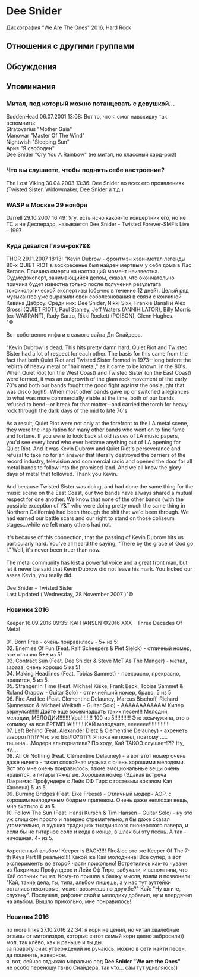 # Dee Snider

Дискография
"We Are The Ones" 2016, Hard Rock

## Отношения с другими группами


## Обсуждения


## Упоминания

### Митал, под который можно потанцевать с девушкой...

SuddenHead 06.07.2001 13:08:
Вот то, что я смог навскидку так вспомнить:<BR>Stratovarius "Mother Gaia"<BR>Manowar "Master Of The Wind"<BR>Nightwish "Sleeping Sun"<BR>Ария "Я свободен"<BR>Dee Snider "Cry You A Rainbow" (не митал, но классный хард-рок!)<BR>

### Что вы слушаете, чтобы поднять себе настроение?

The Lost Viking 30.04.2003 13:36:
Dee Snider во всех его проявлениях (Twisted Sister, Widowmaker, Dee Snider и т.д.)

### WASP в Москве 29 ноября

Darrell 29.10.2007 16:49:
Угу, есть исчо какой-то концертник его, но не ТС и не Десперадо, называется Dee Snider - Twisted Forever-SMF’s Live – 1997

### Куда девался Глэм-рок?&&

THOR 29.11.2007 18:13:
"Kevin Dubrow - фронтмэн хэви-метал легенды 80-х QUIET RIOT в воскресенье был найден мертвым у себя дома в Лас Вегасе. Причина смерти на настоящий момент неизвестна. Судмедэксперт, занимающийся делом, сказал, что окончательно причина будет известна только после получения результата токсикологической экспертизы (обычно в течение 12 дней). Целый ряд музыкантов уже выразили свои соболезнования в связи с кончиной Кевина Даброу. Среди них: Dee Snider, Nikki Sixx, Frankie Banali и Alex Grossi (QUIET RIOT), Paul Stanley, Jeff Waters (ANNIHILATOR), Billy Morris (ex-WARRANT), Rudy Sarzo, Rikki Rockett (POISON), Glenn Hughes.<BR>"&copy;<BR><BR>Вот собственно инфа и с самого сайта Ди Снайдера.<BR><BR>"Kevin Dubrow is dead. This hits pretty damn hard. Quiet Riot and Twisted Sister had a lot of respect for each other. The basis for this came from the fact that both Quiet Riot and Twisted Sister formed in 1973--long before the rebirth of heavy metal or "hair metal," as it came to be known, in the 80's. When Quiet Riot (on the West Coast) and Twisted Sister (on the East Coast) were formed, it was an outgrowth of the glam rock movement of the early 70's and both our bands fought the good fight against the onslaught that was disco (ugh!). When most other bands gave up or switched allegiances to what was more commercially viable at the time, both of our bands refused to bend--or break for that matter--and carried the torch for heavy rock through the dark days of the mid to late 70's.<BR><BR>As a result, Quiet Riot were not only at the forefront to the LA metal scene, they were the inspiration for many other bands who went on to find fame and fortune. If you were to look back at old issues of LA music papers, you'd see every band who ever became anything out of LA opening for Quiet Riot. And it was Kevin Dubrow and Quiet Riot's perseverance and refusal to take no for an answer that literally destroyed the barriers of the record industry, television and commercial radio and opened the door for all metal bands to follow into the promised land. And we all know the glory days of metal that followed. Thank you Kevin.<BR><BR>And because Twisted Sister was doing, and had done the same thing for the music scene on the East Coast, our two bands have always shared a mutual respect for one another. We know that none of the other bands (with the possible exception of Y&T who were doing pretty much the same thing in Northern California) had been through the shit that we'd been through. We had earned our battle scars and our right to stand on those coliseum stages...while we felt many others had not.<BR><BR>It's because of this connection, that the passing of Kevin Dubrow hits us particularly hard. You've all heard the saying, "There by the grace of God go I." Well, it's never been truer than now.<BR><BR>The metal community has lost a powerful voice and a great front man, but let it never be said that Kevin Dubrow did not leave his mark. You kicked our asses Kevin, you really did.<BR><BR>Dee Snider - Twisted Sister <BR>Last Updated ( Wednesday, 28 November 2007 )"&copy;

### Новинки 2016

Keeper 16.09.2016 09:35:
KAI HANSEN &copy;2016 XXX - Three Decades Of Metal<BR><BR>01. Born Free - очень понравилась - 5+ из 5!<BR>02. Enemies Of Fun (Feat. Ralf Scheepers & Piet Sielck) - отличный номер, все отлично 5++ из 5!<BR>03. Contract Sun (Feat. Dee Snider & Steve McT As The Manger) - метал, зараза, очень хорошо 5 из 5!<BR>04. Making Headlines (Feat. Tobias Sammet) - прекрасно, прекрасно, нравится, 5 из 5.<BR>05. Stranger In Time (Feat. Michael Kiske, Frank Beck, Tobias Sammet & Roland Grapow - Guitar Solo) - отличнейший номер, браво, 5 из 5<BR>06. Fire And Ice (Feat. Clementine Delauney, Marcus Bischoff, Richard Sjunnesson & Michael Weikath - Guitar Solo) - АААААААААААА! Кипер вернулся!!!!!! Дайте еще восемнадцать таких песен!!! Мелодии, мелодии, МЕЛОДИИ!!!!!!! Ура!!!!!!!! 100 из 5!!!!!!!!!!! Это жемчужина, это в копилку на все ВРЕМЕНА!!!!!!!! КАЙ молодчага, еееееее!!!!!!!!!!!!!!<BR>07. Left Behind (Feat. Alexander Dietz & Clementine Delauney) - ахренеть заворот!?!?!? Что это БЫЛО?!?!??! Я пока не понял, поэтому ..... тишина....Модерн альтернатива? По ходу, Кай ТАКОЭ слушает!?!? Ну, ну....<BR>08. All Or Nothing (Feat. Cl&#233;mentine Delauney) - а вот этот номер очень даже ничего - тихая спокойная музыка с очень хорошими мелодями. Вот это мне очень понравилось, такие эмоциональные вещи очень нравятся, и гитары тяжелые. Хороший номер (Эдакая встреча Лакримас Профундере с Лейк ОФ Тирс с гостевым вокалом Кая Хансена) 5 из 5.<BR>09. Burning Bridges (Feat. Eike Freese) - Отличный модерн АОР, с хорошим мелодичным бодрым припевом. Очень даже неплохая вещь, мне вкатило 4 из 5.<BR>10. Follow The Sun (Feat. Hansi Kursch & Tim Hansen - Guitar Solo) - ну это уж слишком просто и паверно стремительно, я бы даже сказал утомительно, в худших традициях тыкдынского пионерского павера, и если бы не гитарное соло и кода в конце, в шлак бы эту песнь. А так - ничошная. 4- из 5.<BR><BR>Ахрененный альбом! Keeper is BACK!!!! FIre&Ice это же Keeper Of The 7-th Keys Part III реально!!!! Какой же Кай молодчина! Все супер, а вот эксперименты во второй части прикольно! Встретились как-то чуваки из Лакримас Профундере и Лейк Оф Тирс, забухали, и вспомнили, что Кай сольник пишет. Кому-то пришла в башку мысля, взяли и позвонили: "Кай, такие дела, ты, типа, альбом пишешь, а у нас тут ауттейки остались некоторые, может возьмешь по дружбе?" Кай: "Ну шлите, слухану". Послушал, риффинг свой и мелодику добавил, ну и впердячил на альбом. Вышло прикольно, мне понравилось!

### Новинки 2016

no more links 27.10.2016 22:34:
я корн не ценил, но читал хвалебные отзывы от митолиздов, которые ентот самый корн давно забросили)) мол, так клёво, как и раньше и ты ды.<BR>за правоту сиих утверждений не ручаюсь. можно в сети найти песен, да поценить, наверное. <BR>я, вот, сейчас отдыхаю морально под <B>Dee Snider "We are the Ones"</B><BR>не особо переношу тв-во Снайдера, так что... сам тут удивляюсь)) 

